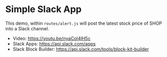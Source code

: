 # Simple Slack App

This demo, within `routes/alert.js` will post the latest stock price of SHOP into a Slack channel.

- Video: https://youtu.be/nyaCol4IH5c
- Slack Apps: https://api.slack.com/apps
- Slack Block Builder: https://api.slack.com/tools/block-kit-builder
